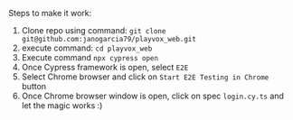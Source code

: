 Steps to make it work:

1. Clone repo using command: `git clone git@github.com:janogarcia79/playvox_web.git`
2. execute command: `cd playvox_web`
3. Execute command `npx cypress open`
4. Once Cypress framework is open, select `E2E`
5. Select Chrome browser and click on `Start E2E Testing in Chrome` button
6. Once Chrome browser window is open, click on spec `login.cy.ts` and let the magic works :)
